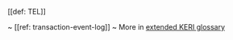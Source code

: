 [[def: TEL]]

~ [[ref: transaction-event-log]]
~ More in <a href="https://weboftrust.github.io/WOT-terms/docs/glossary/TEL">extended KERI glossary</a>
